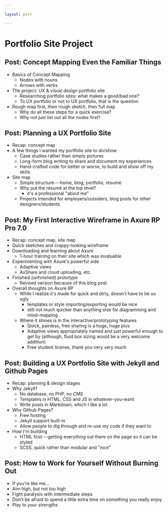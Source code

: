 ```yaml
---

layout: post

---
```


# Portfolio Site Project

## Post: Concept Mapping Even the Familiar Things

- Basics of Concept Mapping
  - Nodes with nouns
  - Arrows with verbs
- The project: UX & visual design portfolio site
  - Researching portfolio sites: what makes a good/bad one?
  - To UX portfolio or not to UX portfolio, that is the question
- Rough map first, then rough sketch, then full map
  - Why do all these steps for a quick exercise?
  - Why not just list out all the nodes first?

## Post: Planning a UX Portfolio Site

- Recap: concept map
- A few things I wanted my portfolio site to do/show
  - Case studies rather than simply pictures
  - Long-form blog writing to share and document my experiences
  - Hand-crafted code for better or worse, to build and show off my skills
- Site map
  - Simple structure---home, blog, portfolio, résumé
  - Why put the résumé at the top level?
    - it's a professional "about me"
  - Projects intended for employers/outsiders, blog posts for other designers/students

## Post: My First Interactive Wireframe in Axure RP Pro 7.0

- Recap: concept map, site map
- Quick sketches and crappy-looking wireframe
- Downloading and learning about Axure
  - 1-hour training on their site which was invaluable
- Experimenting with Axure's powerful side
  - Adaptive views
  - AxShare and cloud uploading, etc.
- Finished (unfinished) prototype
  - Revised version because of this blog post
- Overall thoughts on Axure RP
  - While I realize it's made for quick and dirty, doesn't have to be so ugly
    - templates or style importing/exporting would be nice
    - still not much quicker than anything else for diagramming and mind-mapping
  - Where it shines is in the interactive/prototyping features
    - Quick, painless, free sharing is a huge, huge plus
    - Adaptive views appropriately named and just powerful enough to get by (although, fluid box sizing would be a very welcome addition)
    - Free student license, thank you very very much

## Post: Building a UX Portfolio Site with Jekyll and Github Pages

- Recap: planning & design stages
- Why Jekyll?
  - No database, no PHP, no CMS
  - Templates in HTML, CSS and JS in whatever-you-want
  - Write posts in Markdown, which I like a lot
- Why Github Pages?
  - Free hosting
  - Jekyll support built-in
  - Allow people to dig through and re-use my code if they want to
- How I'm building
  - HTML first---getting everything out there on the page so it can be styled
  - SCSS, quick rather than modular and "nice"

## Post: How to Work for Yourself Without Burning Out

- If you're like me...
- Aim high, but not too high
- Fight paralysis with intermediate steps
- Don't be afraid to spend a little extra time on something you really enjoy
- Play to your strengths

